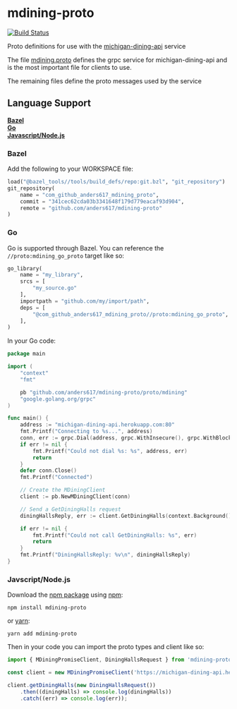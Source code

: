 # mdining-proto

[![Build Status](https://travis-ci.org/anders617/mdining-proto.svg?branch=master)](https://travis-ci.org/anders617/mdining-proto)

Proto definitions for use with the [michigan-dining-api](https://github.com/anders617/michigan-dining-api) service

The file [mdining.proto](https://github.com/anders617/mdining-proto/blob/master/proto/mdining.proto) defines the grpc service for michigan-dining-api and is the most important file for clients to use.

The remaining files define the proto messages used by the service

## Language Support
**[Bazel](#Bazel)** \
**[Go](#Go)** \
**[Javascript/Node.js](#Javascript/Node.js)**
### Bazel
Add the following to your WORKSPACE file:
```python
load("@bazel_tools//tools/build_defs/repo:git.bzl", "git_repository")
git_repository(
    name = "com_github_anders617_mdining_proto",
    commit = "341cec62cda03b3341648f179d779eacaf93d904",
    remote = "github.com/anders617/mdining-proto"
)
```
### Go
Go is supported through Bazel.
You can reference the `//proto:mdining_go_proto` target like so:
```python
go_library(
    name = "my_library",
    srcs = [
        "my_source.go"
    ],
    importpath = "github.com/my/import/path",
    deps = [
        "@com_github_anders617_mdining_proto//proto:mdining_go_proto",
    ],
)
```

In your Go code:
```go
package main

import (
    "context"
    "fmt"

    pb "github.com/anders617/mdining-proto/proto/mdining"
    "google.golang.org/grpc"
)

func main() {
    address := "michigan-dining-api.herokuapp.com:80"
    fmt.Printf("Connecting to %s...", address)
    conn, err := grpc.Dial(address, grpc.WithInsecure(), grpc.WithBlock())
    if err != nil {
        fmt.Printf("Could not dial %s: %s", address, err)
        return
    }
    defer conn.Close()
    fmt.Printf("Connected")

    // Create the MDiningClient
    client := pb.NewMDiningClient(conn)

    // Send a GetDiningHalls request
    diningHallsReply, err := client.GetDiningHalls(context.Background(), &pb.DiningHallsRequest{})

    if err != nil {
        fmt.Printf("Could not call GetDiningHalls: %s", err)
        return
    }
    fmt.Printf("DiningHallsReply: %v\n", diningHallsReply)
}
```
### Javscript/Node.js
Download the [npm package](https://www.npmjs.com/package/mdining-proto) using [npm](https://www.npmjs.com/get-npm):
```shell
npm install mdining-proto
```
or [yarn](https://yarnpkg.com/en/docs/install#mac-stable):
```shell
yarn add mdining-proto
```
Then in your code you can import the proto types and client like so:
```javascript
import { MDiningPromiseClient, DiningHallsRequest } from 'mdining-proto';

const client = new MDiningPromiseClient('https://michigan-dining-api.herokuapp.com');

client.getDiningHalls(new DiningHallsRequest())
    .then((diningHalls) => console.log(diningHalls))
    .catch((err) => console.log(err));
```

